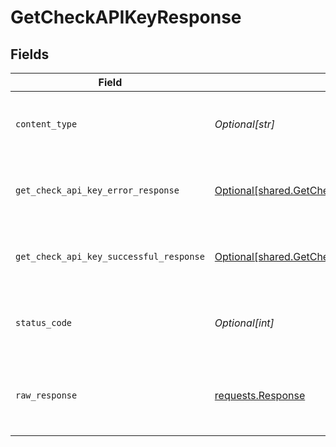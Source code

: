 # GetCheckAPIKeyResponse


## Fields

| Field                                                                                                            | Type                                                                                                             | Required                                                                                                         | Description                                                                                                      |
| ---------------------------------------------------------------------------------------------------------------- | ---------------------------------------------------------------------------------------------------------------- | ---------------------------------------------------------------------------------------------------------------- | ---------------------------------------------------------------------------------------------------------------- |
| `content_type`                                                                                                   | *Optional[str]*                                                                                                  | :heavy_check_mark:                                                                                               | HTTP response content type for this operation                                                                    |
| `get_check_api_key_error_response`                                                                               | [Optional[shared.GetCheckAPIKeyErrorResponse]](undefined/models/shared/getcheckapikeyerrorresponse.md)           | :heavy_minus_sign:                                                                                               | GET /check-api-key Error response                                                                                |
| `get_check_api_key_successful_response`                                                                          | [Optional[shared.GetCheckAPIKeySuccessfulResponse]](undefined/models/shared/getcheckapikeysuccessfulresponse.md) | :heavy_minus_sign:                                                                                               | GET /check-api-key Successful response                                                                           |
| `status_code`                                                                                                    | *Optional[int]*                                                                                                  | :heavy_check_mark:                                                                                               | HTTP response status code for this operation                                                                     |
| `raw_response`                                                                                                   | [requests.Response](https://requests.readthedocs.io/en/latest/api/#requests.Response)                            | :heavy_minus_sign:                                                                                               | Raw HTTP response; suitable for custom response parsing                                                          |